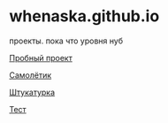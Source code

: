 # whenaska.github.io
проекты. пока что уровня нуб

[Пробный проект](https://whenaska.github.io/bootstrap/src/ "Пробный проект")

[Самолётик](https://whenaska.github.io/samoletic/src/ "Самолётик")

[Штукатурка](https://whenaska.github.io/maket/src/ "Штукатурка")

[Тест](whenaska.github.io/first-js/ "Тест")